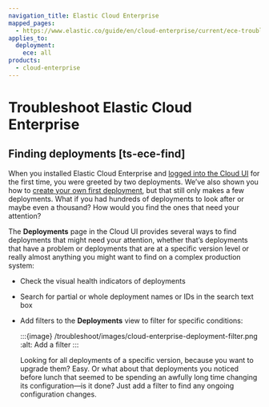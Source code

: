```yaml
---
navigation_title: Elastic Cloud Enterprise
mapped_pages:
  - https://www.elastic.co/guide/en/cloud-enterprise/current/ece-troubleshooting.html
applies_to:
  deployment:
    ece: all
products:
  - cloud-enterprise
---
```


# Troubleshoot Elastic Cloud Enterprise

## Finding deployments [ts-ece-find]


When you installed Elastic Cloud Enterprise and [logged into the Cloud UI](../../../deploy-manage/deploy/cloud-enterprise/log-into-cloud-ui.md) for the first time, you were greeted by two deployments. We’ve also shown you how to [create your own first deployment](../../../deploy-manage/deploy/cloud-enterprise/create-deployment.md), but that still only makes a few deployments. What if you had hundreds of deployments to look after or maybe even a thousand? How would you find the ones that need your attention?

The **Deployments** page in the Cloud UI provides several ways to find deployments that might need your attention, whether that’s deployments that have a problem or deployments that are at a specific version level or really almost anything you might want to find on a complex production system:

* Check the visual health indicators of deployments
* Search for partial or whole deployment names or IDs in the search text box
* Add filters to the **Deployments** view to filter for specific conditions:

    :::{image} /troubleshoot/images/cloud-enterprise-deployment-filter.png
    :alt: Add a filter
    :::

    Looking for all deployments of a specific version, because you want to upgrade them? Easy. Or what about that deployments you noticed before lunch that seemed to be spending an awfully long time changing its configuration—​is it done? Just add a filter to find any ongoing configuration changes.
